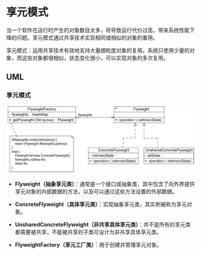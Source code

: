 # 享元模式
当一个软件在运行时产生的对象数目太多，将导致运行代价过高，带来系统性能下降的问题。享元模式通过共享技术实现相同或相似的对象的重用。

享元模式：运用共享技术有效地支持大量细粒度对象的复用。系统只使用少量的对象，而这些对象都很相似，状态变化很小，可以实现对象的多次复用。 

## UML
### 享元模式
![享元模式](./images/flyweight.jpeg)

- **Flyweight（抽象享元类）**：通常是一个接口或抽象类，其中包含了向外界提供享元对象的内部数据的方法，以及可以通过这些方法设置的外部数据。

- **ConcreteFlyweight（具体享元类）**：实现抽象享元类，其实例被称为享元对象。

- **UnsharedConcreteFlyweight（非共享具体享元类）**：并不是所有的享元类都需要被共享，不能被共享的子类可设计为非共享具体享元类。

- **FlyweightFactory（享元工厂类）**：用于创建并管理享元对象。 